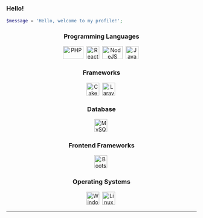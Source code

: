 ### Hello!

```php
$message = 'Hello, welcome to my profile!';
```
<p align="left">
</p>
<div align="center">

### Programming Languages

<img height="34" width="54" alt="PHP" src="https://icongr.am/devicon/php-original.svg?size=128&color=currentColor" />&nbsp;
<img height="34" width="34" alt="React" src="https://icongr.am/devicon/react-original.svg?size=128&color=currentColor" />&nbsp;
<img height="34" width="54" alt="NodeJS" src="https://icongr.am/devicon/nodejs-original.svg?size=128&color=currentColor" />&nbsp;
<img height="34" width="34" alt="Javascript" src="https://icongr.am/devicon/javascript-original.svg?size=128&color=currentColor" />&nbsp;

### Frameworks

<img height="34" width="34" alt="CakePHP" src="https://icongr.am/devicon/cakephp-original.svg?size=128&color=ff0000" />&nbsp;
<img height="34" width="34" alt="Laravel" src="https://icongr.am/devicon/laravel-plain.svg?size=128&color=ff0000" />&nbsp;


### Database

<img height="34" width="34" alt="MySQL" src="https://icongr.am/devicon/mysql-original.svg?size=128&color=currentColor" />&nbsp;

### Frontend Frameworks
  
<img height="34" width="34" alt="Bootstrap" src="https://icongr.am/devicon/bootstrap-plain.svg?size=128&color=94009e" />&nbsp;


### Operating Systems

<img height="34" width="34" alt="Windows" src="https://icongr.am/devicon/windows8-original.svg?size=128&color=currentColor" />&nbsp;
<img height="34" width="34" alt="Linux" src="https://icongr.am/devicon/debian-original.svg?size=128&color=currentColor" />&nbsp;
</div>


<hr>
